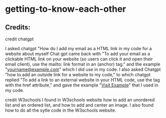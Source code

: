 # getting-to-know-each-other
## Credits: 
credit chatgpt

I asked chatgpt "How do I add my email as a HTML link in my code for a website about myself
Chat gpt came back with "To add your email as a clickable HTML link on your website (so users can click it and open their email client), use the mailto: link format in an <a> (anchor) tag." and the example "<a href="mailto:yourname@example.com">yourname@example.com</a>" which I did use in my code.
I also asked Chatgpt "how to add an outside link for a website to my code," to which chatgpt replied "To add a link to an external website in your HTML code, use the <a> tag with the href attribute," and gave the example "<a href="https://www.example.com">Visit Example</a>" that I used in my code.

credit W3schools
I found in W3schools website how to add an unordered list and an ordered list, and how to add and center an image. I also found how to do all the sytle code in the W3schools website.